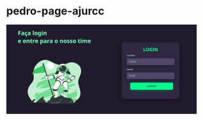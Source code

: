 # pedro-page-ajurcc
![pedro-page-ajurcc](https://github.com/pedrohenrique22jojo/pedro-page-ajurcc/blob/main/Captura%20de%20Tela%20(115).png?raw=true)
